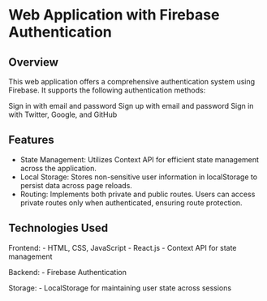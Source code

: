 # Web Application with Firebase Authentication
## Overview

This web application offers a comprehensive authentication system using Firebase. It supports the following authentication methods:

Sign in with email and password
Sign up with email and password
Sign in with Twitter, Google, and GitHub

## Features

- State Management: Utilizes Context API for efficient state management across the application.
- Local Storage: Stores non-sensitive user information in localStorage to persist data across page reloads.
- Routing: Implements both private and public routes. Users can access private routes only when authenticated, ensuring route protection.

## Technologies Used

Frontend:
    - HTML, CSS, JavaScript
    - React.js
    - Context API for state management

Backend:
    - Firebase Authentication

Storage:
    - LocalStorage for maintaining user state across sessions
